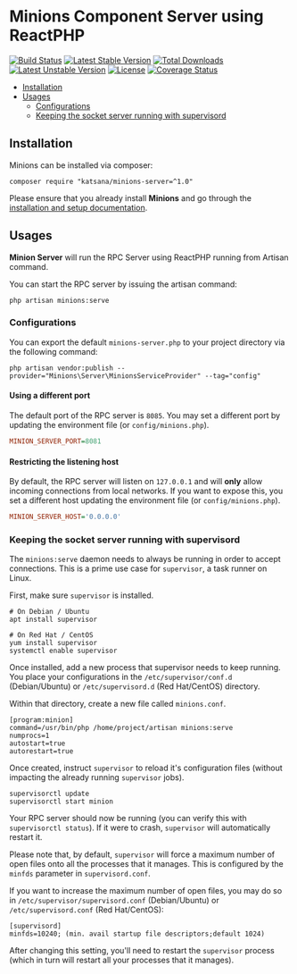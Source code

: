 Minions Component Server using ReactPHP
===================

[![Build Status](https://travis-ci.org/katsana/minions-server.svg?branch=master)](https://travis-ci.org/katsana/minions-server)
[![Latest Stable Version](https://poser.pugx.org/katsana/minions-server/v/stable)](https://packagist.org/packages/katsana/minions-server)
[![Total Downloads](https://poser.pugx.org/katsana/minions-server/downloads)](https://packagist.org/packages/katsana/minions-server)
[![Latest Unstable Version](https://poser.pugx.org/katsana/minions-server/v/unstable)](https://packagist.org/packages/katsana/minions-server)
[![License](https://poser.pugx.org/katsana/minions-server/license)](https://packagist.org/packages/katsana/minions-server)
[![Coverage Status](https://coveralls.io/repos/github/katsana/minions-server/badge.svg?branch=master)](https://coveralls.io/github/katsana/minions-server?branch=master)

* [Installation](#installation)
* [Usages](#usages)
    - [Configurations](#configurations)
    - [Keeping the socket server running with supervisord](#keeping-the-socket-server-running-with-supervisord)

## Installation

Minions can be installed via composer:

```
composer require "katsana/minions-server=^1.0"
```

Please ensure that you already install **Minions** and go through the [installation and setup documentation](https://github.com/katsana/minions).

## Usages

**Minion Server** will run the RPC Server using ReactPHP running from Artisan command. 

You can start the RPC server by issuing the artisan command:

    php artisan minions:serve

### Configurations

You can export the default `minions-server.php` to your project directory via the following command:

```
php artisan vendor:publish --provider="Minions\Server\MinionsServiceProvider" --tag="config"
```

#### Using a different port

The default port of the RPC server is `8085`. You may set a different port by updating the environment file (or `config/minions.php`).

```ini
MINION_SERVER_PORT=8081
```

#### Restricting the listening host

By default, the RPC server will listen on `127.0.0.1` and will **only** allow incoming connections from local networks. If you want to expose this, you set a different host updating the environment file (or `config/minions.php`).

```ini
MINION_SERVER_HOST='0.0.0.0'
```

### Keeping the socket server running with supervisord

The `minions:serve` daemon needs to always be running in order to accept connections. This is a prime use case for `supervisor`, a task runner on Linux.

First, make sure `supervisor` is installed.

    # On Debian / Ubuntu
    apt install supervisor

    # On Red Hat / CentOS
    yum install supervisor
    systemctl enable supervisor

Once installed, add a new process that supervisor needs to keep running. You place your configurations in the `/etc/supervisor/conf.d` (Debian/Ubuntu) or `/etc/supervisord.d` (Red Hat/CentOS) directory.

Within that directory, create a new file called `minions.conf`.

```
[program:minion]
command=/usr/bin/php /home/project/artisan minions:serve
numprocs=1
autostart=true
autorestart=true
```

Once created, instruct `supervisor` to reload it's configuration files (without impacting the already running `supervisor` jobs).

    supervisorctl update
    supervisorctl start minion

Your RPC server should now be running (you can verify this with `supervisorctl status`). If it were to crash, `supervisor` will automatically restart it.

Please note that, by default, `supervisor` will force a maximum number of open files onto all the processes that it manages. This is configured by the `minfds` parameter in `supervisord.conf`.

If you want to increase the maximum number of open files, you may do so in `/etc/supervisor/supervisord.conf` (Debian/Ubuntu) or `/etc/supervisord.conf` (Red Hat/CentOS):

    [supervisord]
    minfds=10240; (min. avail startup file descriptors;default 1024)

After changing this setting, you'll need to restart the `supervisor` process (which in turn will restart all your processes that it manages).
